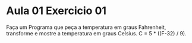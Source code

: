 # Aula 01 Exercicio 01

Faça um Programa que peça a temperatura em graus Fahrenheit, transforme e mostre a temperatura em graus Celsius.
C = 5 * ((F-32) / 9).
